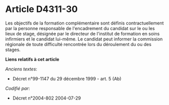 # Article D4311-30

Les objectifs de la formation complémentaire sont définis contractuellement par la personne responsable de l'encadrement du
candidat sur le ou les lieux de stage, désignée par le directeur de l'institut de formation en soins infirmiers et le
candidat lui-même. Le candidat peut informer la commission régionale de toute difficulté rencontrée lors du déroulement du ou
des stages.

**Liens relatifs à cet article**

_Anciens textes_:

  - Décret n°99-1147 du 29 décembre 1999 - art. 5 (Ab)

_Codifié par_:

  - Décret n°2004-802 2004-07-29
